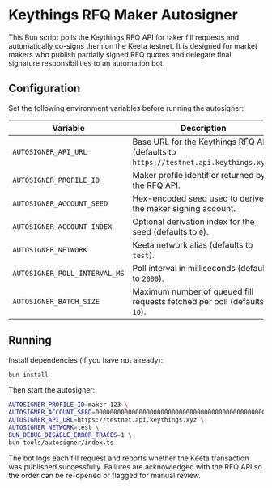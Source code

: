 # Keythings RFQ Maker Autosigner

This Bun script polls the Keythings RFQ API for taker fill requests and automatically co-signs them on the Keeta testnet. It is
 designed for market makers who publish partially signed RFQ quotes and delegate final signature responsibilities to an
 automation bot.

## Configuration

Set the following environment variables before running the autosigner:

| Variable | Description |
| --- | --- |
| `AUTOSIGNER_API_URL` | Base URL for the Keythings RFQ API (defaults to `https://testnet.api.keythings.xyz`). |
| `AUTOSIGNER_PROFILE_ID` | Maker profile identifier returned by the RFQ API. |
| `AUTOSIGNER_ACCOUNT_SEED` | Hex-encoded seed used to derive the maker signing account. |
| `AUTOSIGNER_ACCOUNT_INDEX` | Optional derivation index for the seed (defaults to `0`). |
| `AUTOSIGNER_NETWORK` | Keeta network alias (defaults to `test`). |
| `AUTOSIGNER_POLL_INTERVAL_MS` | Poll interval in milliseconds (defaults to `2000`). |
| `AUTOSIGNER_BATCH_SIZE` | Maximum number of queued fill requests fetched per poll (defaults to `10`). |

## Running

Install dependencies (if you have not already):

```bash
bun install
```

Then start the autosigner:

```bash
AUTOSIGNER_PROFILE_ID=maker-123 \
AUTOSIGNER_ACCOUNT_SEED=0000000000000000000000000000000000000000000000000000000000000000 \
AUTOSIGNER_API_URL=https://testnet.api.keythings.xyz \
AUTOSIGNER_NETWORK=test \
BUN_DEBUG_DISABLE_ERROR_TRACES=1 \
bun tools/autosigner/index.ts
```

The bot logs each fill request and reports whether the Keeta transaction was published successfully. Failures are acknowledged
 with the RFQ API so the order can be re-opened or flagged for manual review.
